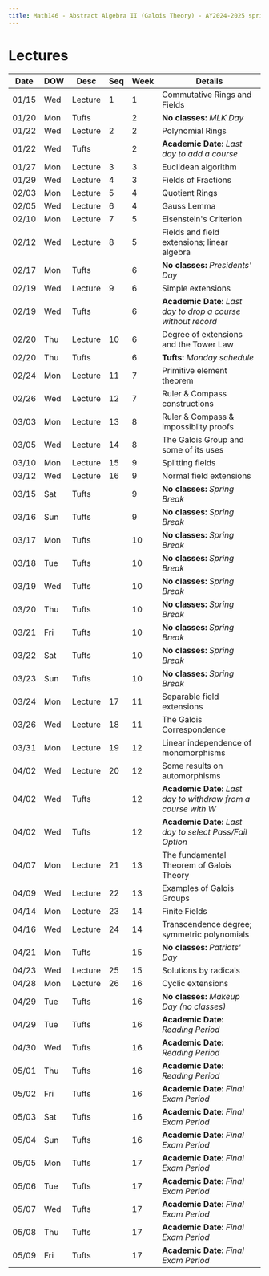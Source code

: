 ```yaml
---
title: Math146 - Abstract Algebra II (Galois Theory) - AY2024-2025 spring
---
```


# **Lectures**
  

  | Date  | DOW | Desc    | Seq | Week | Details                                                        |
  |-------|-----|---------|-----|------|----------------------------------------------------------------|
  | 01/15 | Wed | Lecture | 1   | 1    | Commutative Rings and Fields                                   |
  | 01/20 | Mon | Tufts   |     | 2    | **No classes:** *MLK Day*                                      |
  | 01/22 | Wed | Lecture | 2   | 2    | Polynomial Rings                                               |
  | 01/22 | Wed | Tufts   |     | 2    | **Academic Date:** *Last day to add a course*                  |
  | 01/27 | Mon | Lecture | 3   | 3    | Euclidean algorithm                                            |
  | 01/29 | Wed | Lecture | 4   | 3    | Fields of Fractions                                            |
  | 02/03 | Mon | Lecture | 5   | 4    | Quotient Rings                                                 |
  | 02/05 | Wed | Lecture | 6   | 4    | Gauss Lemma                                                    |
  | 02/10 | Mon | Lecture | 7   | 5    | Eisenstein's Criterion                                         |
  | 02/12 | Wed | Lecture | 8   | 5    | Fields and field extensions; linear algebra                    |
  | 02/17 | Mon | Tufts   |     | 6    | **No classes:** *Presidents' Day*                              |
  | 02/19 | Wed | Lecture | 9   | 6    | Simple extensions                                              |
  | 02/19 | Wed | Tufts   |     | 6    | **Academic Date:** *Last day to drop a course without record*  |
  | 02/20 | Thu | Lecture | 10  | 6    | Degree of extensions and the Tower Law                         |
  | 02/20 | Thu | Tufts   |     | 6    | **Tufts:** *Monday schedule*                                   |
  | 02/24 | Mon | Lecture | 11  | 7    | Primitive element theorem                                      |
  | 02/26 | Wed | Lecture | 12  | 7    | Ruler & Compass constructions                                  |
  | 03/03 | Mon | Lecture | 13  | 8    | Ruler & Compass & impossiblity proofs                          |
  | 03/05 | Wed | Lecture | 14  | 8    | The Galois Group and some of its uses                          |
  | 03/10 | Mon | Lecture | 15  | 9    | Splitting fields                                               |
  | 03/12 | Wed | Lecture | 16  | 9    | Normal field extensions                                        |
  | 03/15 | Sat | Tufts   |     | 9    | **No classes:** *Spring Break*                                 |
  | 03/16 | Sun | Tufts   |     | 9    | **No classes:** *Spring Break*                                 |
  | 03/17 | Mon | Tufts   |     | 10   | **No classes:** *Spring Break*                                 |
  | 03/18 | Tue | Tufts   |     | 10   | **No classes:** *Spring Break*                                 |
  | 03/19 | Wed | Tufts   |     | 10   | **No classes:** *Spring Break*                                 |
  | 03/20 | Thu | Tufts   |     | 10   | **No classes:** *Spring Break*                                 |
  | 03/21 | Fri | Tufts   |     | 10   | **No classes:** *Spring Break*                                 |
  | 03/22 | Sat | Tufts   |     | 10   | **No classes:** *Spring Break*                                 |
  | 03/23 | Sun | Tufts   |     | 10   | **No classes:** *Spring Break*                                 |
  | 03/24 | Mon | Lecture | 17  | 11   | Separable field extensions                                     |
  | 03/26 | Wed | Lecture | 18  | 11   | The Galois Correspondence                                      |
  | 03/31 | Mon | Lecture | 19  | 12   | Linear independence of monomorphisms                           |
  | 04/02 | Wed | Lecture | 20  | 12   | Some results on automorphisms                                  |
  | 04/02 | Wed | Tufts   |     | 12   | **Academic Date:** *Last day to withdraw from a course with W* |
  | 04/02 | Wed | Tufts   |     | 12   | **Academic Date:** *Last day to select Pass/Fail Option*       |
  | 04/07 | Mon | Lecture | 21  | 13   | The fundamental Theorem of Galois Theory                       |
  | 04/09 | Wed | Lecture | 22  | 13   | Examples of Galois Groups                                      |
  | 04/14 | Mon | Lecture | 23  | 14   | Finite Fields                                                  |
  | 04/16 | Wed | Lecture | 24  | 14   | Transcendence degree; symmetric polynomials                    |
  | 04/21 | Mon | Tufts   |     | 15   | **No classes:** *Patriots' Day*                                |
  | 04/23 | Wed | Lecture | 25  | 15   | Solutions by radicals                                          |
  | 04/28 | Mon | Lecture | 26  | 16   | Cyclic extensions                                              |
  | 04/29 | Tue | Tufts   |     | 16   | **No classes:** *Makeup Day (no classes)*                      |
  | 04/29 | Tue | Tufts   |     | 16   | **Academic Date:** *Reading Period*                            |
  | 04/30 | Wed | Tufts   |     | 16   | **Academic Date:** *Reading Period*                            |
  | 05/01 | Thu | Tufts   |     | 16   | **Academic Date:** *Reading Period*                            |
  | 05/02 | Fri | Tufts   |     | 16   | **Academic Date:** *Final Exam Period*                         |
  | 05/03 | Sat | Tufts   |     | 16   | **Academic Date:** *Final Exam Period*                         |
  | 05/04 | Sun | Tufts   |     | 16   | **Academic Date:** *Final Exam Period*                         |
  | 05/05 | Mon | Tufts   |     | 17   | **Academic Date:** *Final Exam Period*                         |
  | 05/06 | Tue | Tufts   |     | 17   | **Academic Date:** *Final Exam Period*                         |
  | 05/07 | Wed | Tufts   |     | 17   | **Academic Date:** *Final Exam Period*                         |
  | 05/08 | Thu | Tufts   |     | 17   | **Academic Date:** *Final Exam Period*                         |
  | 05/09 | Fri | Tufts   |     | 17   | **Academic Date:** *Final Exam Period*                         |
